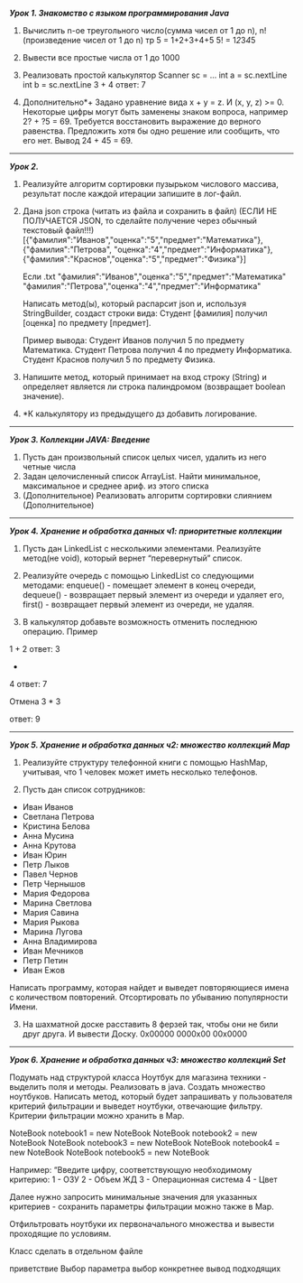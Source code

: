**_Урок 1. Знакомство с языком программирования Java_**
1. Вычислить n-ое треугольного число(сумма чисел от 1 до n), n! (произведение чисел от 1 до n) тр 5 = 1+2+3+4+5 5! = 1*2*3*4*5
2. Вывести все простые числа от 1 до 1000
3. Реализовать простой калькулятор Scanner sc = ... int a = sc.nextLine int b = sc.nextLine
3 + 4
ответ: 7

4. Дополнительно*+ Задано уравнение вида x + y = z. И (x, y, z) >= 0. Некоторые цифры могут быть заменены знаком вопроса, например 2? + ?5 = 69. Требуется восстановить выражение до верного равенства. Предложить хотя бы одно решение или сообщить, что его нет.
Вывод 24 + 45 = 69.

<hr>

**_Урок 2._**
1. Реализуйте алгоритм сортировки пузырьком числового массива, результат после каждой итерации запишите в лог-файл.

2. Дана json строка (читать из файла и сохранить в файл) (ЕСЛИ НЕ ПОЛУЧАЕТСЯ JSON, то сделайте получение через обычный текстовый файл!!!)
 [{"фамилия":"Иванов","оценка":"5","предмет":"Математика"},{"фамилия":"Петрова",
 "оценка":"4","предмет":"Информатика"},{"фамилия":"Краснов","оценка":"5","предмет":"Физика"}]

    Если .txt
    "фамилия":"Иванов","оценка":"5","предмет":"Математика"
    "фамилия":"Петрова","оценка":"4","предмет":"Информатика"
    
    Написать метод(ы), который распарсит json и, используя StringBuilder, создаст строки вида: Студент [фамилия] получил [оценка] по предмету [предмет].
    
    Пример вывода:
    Студент Иванов получил 5 по предмету Математика.
    Студент Петрова получил 4 по предмету Информатика.
    Студент Краснов получил 5 по предмету Физика.

3. Напишите метод, который принимает на вход строку (String) и определяет является ли строка палиндромом (возвращает boolean значение).
4. *К калькулятору из предыдущего дз добавить логирование.

<hr>

**_Урок 3. Коллекции JAVA: Введение_**
1. Пусть дан произвольный список целых чисел, удалить из него четные числа
2. Задан целочисленный список ArrayList. Найти минимальное, максимальное и среднее ариф. из этого списка
3. (Дополнительное) Реализовать алгоритм сортировки слиянием (Дополнительное)

<hr>

**_Урок 4. Хранение и обработка данных ч1: приоритетные коллекции_**
1. Пусть дан LinkedList с несколькими элементами. Реализуйте метод(не void), который вернет “перевернутый” список.
2. Реализуйте очередь с помощью LinkedList со следующими методами:
enqueue() - помещает элемент в конец очереди,
dequeue() - возвращает первый элемент из очереди и удаляет его,
first() - возвращает первый элемент из очереди, не удаляя.

3. В калькулятор добавьте возможность отменить последнюю операцию.
Пример

1
+
2
ответ:
3

+
4
ответ:
7

Отмена
3
*
3

ответ:
9

<hr>

**_Урок 5. Хранение и обработка данных ч2: множество коллекций Map_**

1. Реализуйте структуру телефонной книги с помощью HashMap, учитывая, что 1 человек может иметь несколько телефонов.

2. Пусть дан список сотрудников:

* Иван Иванов
* Светлана Петрова
* Кристина Белова
* Анна Мусина
* Анна Крутова
* Иван Юрин
* Петр Лыков
* Павел Чернов
* Петр Чернышов
* Мария Федорова
* Марина Светлова
* Мария Савина
* Мария Рыкова
* Марина Лугова
* Анна Владимирова
* Иван Мечников
* Петр Петин
* Иван Ежов


Написать программу, которая найдет и выведет повторяющиеся имена с количеством повторений. Отсортировать по убыванию популярности Имени.

3. На шахматной доске расставить 8 ферзей так, чтобы они не били друг друга. И вывести Доску. 0x00000 0000x00 00x0000

<hr>

**_Урок 6. Хранение и обработка данных ч3: множество коллекций Set_**

Подумать над структурой класса Ноутбук для магазина техники - выделить поля и методы. Реализовать в java.
Создать множество ноутбуков.
Написать метод, который будет запрашивать у пользователя критерий фильтрации и выведет ноутбуки, отвечающие фильтру. Критерии фильтрации можно хранить в Map.


NoteBook notebook1 = new NoteBook
NoteBook notebook2 = new NoteBook
NoteBook notebook3 = new NoteBook
NoteBook notebook4 = new NoteBook
NoteBook notebook5 = new NoteBook



Например: “Введите цифру, соответствующую необходимому критерию:
1 - ОЗУ
2 - Объем ЖД
3 - Операционная система
4 - Цвет

Далее нужно запросить минимальные значения для указанных критериев - сохранить параметры фильтрации можно также в Map.

Отфильтровать ноутбуки их первоначального множества и вывести проходящие по условиям.

Класс сделать в отдельном файле

приветствие
Выбор параметра
выбор конкретнее
вывод подходящих